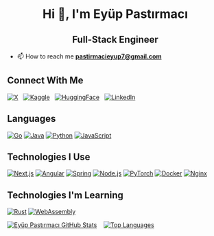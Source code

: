 # <div align="center">**Hi 👋, I'm Eyüp Pastırmacı**</div>
## <div align="center">**Full-Stack Engineer**</div>
- 📫 How to reach me **pastirmacieyup7@gmail.com**
## **Connect With Me**
[![X](https://github.com/user-attachments/assets/f8db442d-f9a4-4485-a923-2e5b0c46a72a)](https://x.com/eyuppastirmaci) &nbsp;
[![Kaggle](https://github.com/user-attachments/assets/da8a4c51-3335-4a58-8863-61d664727c32)](https://kaggle.com/eyppastrmac) &nbsp;
[![HuggingFace](https://github.com/eyuppastirmaci/eyuppastirmaci/assets/60294196/794e27a3-e75e-4d83-8a84-60504d1fdbdc)](https://huggingface.co/eyuppastirmaci) &nbsp;
[![LinkedIn](https://github.com/user-attachments/assets/e1e18398-be61-4b53-9b50-e7fbf783ad14)](https://www.linkedin.com/in/ey%C3%BCp-past%C4%B1rmac%C4%B1-904023365)

## **Languages**
<p>
  
[![Go](https://img.shields.io/badge/Go-00ADD8?style=for-the-badge&logo=go&logoColor=white)](https://go.dev/)
[![Java](https://img.shields.io/badge/Java-ED8B00?style=for-the-badge&logo=openjdk&logoColor=white)](https://www.java.com/en/)
[![Python](https://img.shields.io/badge/Python-14354C?style=for-the-badge&logo=python&logoColor=white)](https://www.python.org/)
[![JavaScript](https://img.shields.io/badge/JavaScript-F7DF1E?style=for-the-badge&logo=javascript&logoColor=black)](https://www.javascript.com/)
</p>

## **Technologies I Use**
<p>
  
[![Next.js](https://img.shields.io/badge/Next-black?style=for-the-badge&logo=next.js&logoColor=white)](https://nextjs.org/)
[![Angular](https://img.shields.io/badge/angular-%23DD0031.svg?style=for-the-badge&logo=angular&logoColor=white)](https://angular.dev/)
[![Spring](https://img.shields.io/badge/spring-%236DB33F.svg?style=for-the-badge&logo=spring&logoColor=white)](https://spring.io/)
[![Node.js](https://img.shields.io/badge/node.js-6DA55F?style=for-the-badge&logo=node.js&logoColor=white)](https://nodejs.org/en/)
[![PyTorch](https://img.shields.io/badge/PyTorch-%23EE4C2C.svg?style=for-the-badge&logo=PyTorch&logoColor=white)](https://pytorch.org/)
[![Docker](https://img.shields.io/badge/Docker-2CA5E0?style=for-the-badge&logo=docker&logoColor=white)](https://www.docker.com/)
[![Nginx](https://img.shields.io/badge/nginx-%23009639.svg?style=for-the-badge&logo=nginx&logoColor=white)](https://www.nginx.com/)
</p>

## **Technologies I'm Learning**
<p>
  
[![Rust](https://img.shields.io/badge/Rust-000000?style=for-the-badge&logo=rust&logoColor=white)](https://www.rust-lang.org/)
[![WebAssembly](https://img.shields.io/badge/WebAssembly-654FF0?style=for-the-badge&logo=WebAssembly&logoColor=white)](https://www.rust-lang.org/what/wasm)
</p>

<p>
  
[![Eyüp Pastırmacı GitHub Stats](https://github-readme-stats.vercel.app/api?username=eyuppastirmaci&show_icons=true&include_all_commits=true&count_private=true&hide_border=true&theme=github_dark&height=165)](https://github.com/eyuppastirmaci)
&nbsp;&nbsp;
[![Top Languages](https://github-readme-stats.vercel.app/api/top-langs/?username=eyuppastirmaci&layout=compact&hide_border=true&theme=github_dark&height=165)](https://github.com/eyuppastirmaci)
</p>
